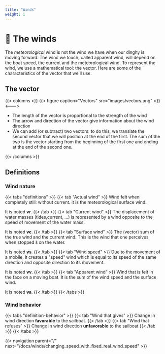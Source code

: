 ```yaml
---
title: "Winds"
weight: 1
---
```


# 💨 The winds

The *meteorological* wind is not the wind we have when our dinghy is moving forward. The wind we touch, called apparent wind, will depend on the boat speed, the current and the meteorological wind.
To represent the wind, we use a mathematical tool: the vector. Here are some of the characteristics of the vector that we'll use.

## The vector

{{< columns >}}
{{< figure caption="Vectors" src="images/vectors.png" >}}
<--->

- The length of the vector is proportional to the strength of the wind
- The arrow and direction of the vector give information about the wind direction
- We can add (or subtract) two vectors: to do this, we translate the second vector that we will position at the end of the first. The sum of the two is the vector starting from the beginning of the first one and ending at the end of the second one.

{{< /columns >}}

## Definitions

### Wind nature

{{< tabs "definitions" >}}
{{< tab "Actual wind" >}}
Wind felt when completely still: without current. It is the meteorological surface wind.

It is noted **vr**.
{{< /tab >}}
{{< tab "Current wind" >}}
The displacement of water masses (tides,current, ...) is represented by a wind opposite to the speed of movement of the water mass.

It is noted **vc**.
{{< /tab >}}
{{< tab "Surface wind" >}}
The (vector) sum of the true wind and the current wind. This is the wind that one perceives when stopped ́s on the water.

It is noted **vs**.
{{< /tab >}}
{{< tab "Wind speed" >}}
Due to the movement of a mobile, it creates a "speed" wind which is equal to its speed of the same direction and opposite direction to its movement.

It is noted **vv**.
{{< /tab >}}
{{< tab "Apparent wind" >}}
Wind that is felt in the face on a moving boat. It is the sum of the wind speed and the surface wind.

It is noted **va**.
{{< /tab >}}
{{< /tabs >}}

### Wind behavior

{{< tabs "definition-behavior" >}}
{{< tab "Wind that gives" >}}
Change in wind direction **favorable** to the sailboat.
{{< /tab >}}
{{< tab "Wind that refuses" >}}
Change in wind direction **unfavorable** to the sailboat
{{< /tab >}}
{{< /tabs >}}

{{< navigation parent="/" next="/docs/winds/changing_speed_with_fixed_real_wind_speed" >}}
